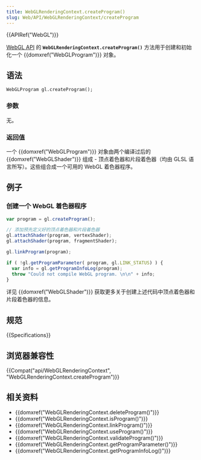 ```yaml
---
title: WebGLRenderingContext.createProgram()
slug: Web/API/WebGLRenderingContext/createProgram
---
```

{{APIRef("WebGL")}}

[WebGL API](/zh-CN/docs/Web/API/WebGL_API) 的 **`WebGLRenderingContext.createProgram()`** 方法用于创建和初始化一个 {{domxref("WebGLProgram")}} 对象。

## 语法

```plain
WebGLProgram gl.createProgram();
```

### 参数

无。

### 返回值

一个 {{domxref("WebGLProgram")}} 对象由两个编译过后的 {{domxref("WebGLShader")}} 组成 - 顶点着色器和片段着色器（均由 GLSL 语言所写）。这些组合成一个可用的 WebGL 着色器程序。

## 例子

### 创建一个 WebGL 着色器程序

```js
var program = gl.createProgram();

// 添加预先定义好的顶点着色器和片段着色器
gl.attachShader(program, vertexShader);
gl.attachShader(program, fragmentShader);

gl.linkProgram(program);

if ( !gl.getProgramParameter( program, gl.LINK_STATUS) ) {
  var info = gl.getProgramInfoLog(program);
  throw "Could not compile WebGL program. \n\n" + info;
}
```

详见 {{domxref("WebGLShader")}} 获取更多关于创建上述代码中顶点着色器和片段着色器的信息。

## 规范

{{Specifications}}

## 浏览器兼容性

{{Compat("api/WebGLRenderingContext", "WebGLRenderingContext.createProgram")}}

## 相关资料

- {{domxref("WebGLRenderingContext.deleteProgram()")}}
- {{domxref("WebGLRenderingContext.isProgram()")}}
- {{domxref("WebGLRenderingContext.linkProgram()")}}
- {{domxref("WebGLRenderingContext.useProgram()")}}
- {{domxref("WebGLRenderingContext.validateProgram()")}}
- {{domxref("WebGLRenderingContext.getProgramParameter()")}}
- {{domxref("WebGLRenderingContext.getProgramInfoLog()")}}
